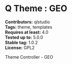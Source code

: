 # Q Theme : GEO #
**Contributors:** qlstudio  
**Tags:** theme, templates  
**Requires at least:** 4.0  
**Tested up to:** 5.0.0  
**Stable tag:** 1.0.2   
**License:** GPL2  

Theme Controller - GEO